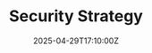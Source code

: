 ---
title: Security Strategy
linkTitle: Security Strategy
date: '2025-04-29T17:10:00Z'
weight: 1
description: Green Orbit Digital's security strategy focuses on protecting sensitive
  data, ensuring compliance with regulations, and fostering a security-aware culture
  through comprehensive risk management, multi-layered security controls, and continuous
  improvement initiatives.
draft: false
ref: security-strategy
---